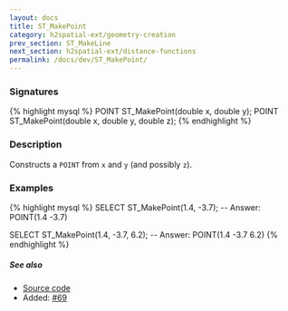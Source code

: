 ```yaml
---
layout: docs
title: ST_MakePoint
category: h2spatial-ext/geometry-creation
prev_section: ST_MakeLine
next_section: h2spatial-ext/distance-functions
permalink: /docs/dev/ST_MakePoint/
---
```


### Signatures

{% highlight mysql %}
POINT ST_MakePoint(double x, double y);
POINT ST_MakePoint(double x, double y, double z);
{% endhighlight %}

### Description

Constructs a `POINT` from `x` and `y` (and possibly `z`).

### Examples

{% highlight mysql %}
SELECT ST_MakePoint(1.4, -3.7);
-- Answer:     POINT(1.4 -3.7)

SELECT ST_MakePoint(1.4, -3.7, 6.2);
-- Answer:     POINT(1.4 -3.7 6.2)
{% endhighlight %}

##### See also

* <a href="https://github.com/irstv/H2GIS/blob/master/h2spatial-ext/src/main/java/org/h2gis/h2spatialext/function/spatial/create/ST_MakePoint.java" target="_blank">Source code</a>
* Added: [#69](https://github.com/irstv/H2GIS/pull/69)
